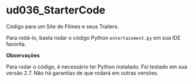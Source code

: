 # ud036_StarterCode

Código para um Site de Filmes e seus Trailers.

Para rodá-lo, basta rodar o código Python `entertainment.py` em sua IDE favorita.

**Observações**

Para rodar o código, é necessário ter Python instalado. Foi testado em sua versão 2.7.
Não há garantias de que rodará em outras versões.
